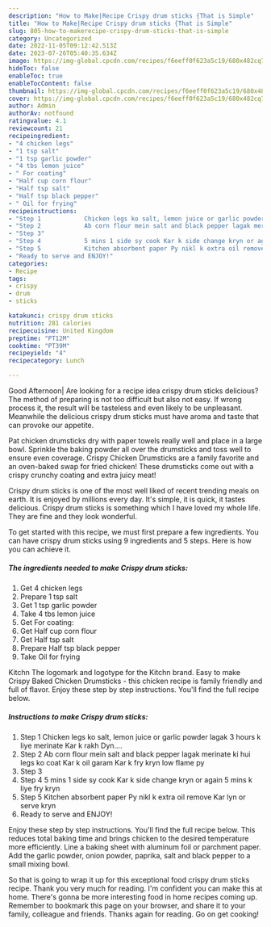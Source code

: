 ```yaml
---
description: "How to Make|Recipe Crispy drum sticks {That is Simple"
title: "How to Make|Recipe Crispy drum sticks {That is Simple"
slug: 805-how-to-makerecipe-crispy-drum-sticks-that-is-simple
category: Uncategorized
date: 2022-11-05T09:12:42.513Z
date: 2023-07-26T05:40:35.634Z
image: https://img-global.cpcdn.com/recipes/f6eeff0f623a5c19/680x482cq70/crispy-drum-sticks-recipe-main-photo.jpg
hideToc: false
enableToc: true
enableTocContent: false
thumbnail: https://img-global.cpcdn.com/recipes/f6eeff0f623a5c19/680x482cq70/crispy-drum-sticks-recipe-main-photo.jpg
cover: https://img-global.cpcdn.com/recipes/f6eeff0f623a5c19/680x482cq70/crispy-drum-sticks-recipe-main-photo.jpg
author: Admin
authorAv: notfound
ratingvalue: 4.1
reviewcount: 21
recipeingredient:
- "4 chicken legs"
- "1 tsp salt"
- "1 tsp garlic powder"
- "4 tbs lemon juice"
- " For coating"
- "Half cup corn flour"
- "Half tsp salt"
- "Half tsp black pepper"
- " Oil for frying"
recipeinstructions:
- "Step 1            Chicken legs ko salt, lemon juice or garlic powder lagak 3 hours k liye merinate Kar k rakh Dyn...."
- "Step 2            Ab corn flour mein salt and black pepper lagak merinate ki hui legs ko coat Kar k oil garam Kar k fry kryn low flame py"
- "Step 3"
- "Step 4            5 mins 1 side sy cook Kar k side change kryn or again 5 mins k liye fry kryn"
- "Step 5            Kitchen absorbent paper Py nikl k extra oil remove Kar lyn or serve kryn"
- "Ready to serve and ENJOY!"
categories:
- Recipe
tags:
- crispy
- drum
- sticks

katakunci: crispy drum sticks 
nutrition: 281 calories
recipecuisine: United Kingdom
preptime: "PT12M"
cooktime: "PT39M"
recipeyield: "4"
recipecategory: Lunch

---
```



Good Afternoon| Are looking for a recipe idea crispy drum sticks delicious? The method of preparing is not too difficult but also not easy. If wrong process it, the result will be tasteless and even likely to be unpleasant. Meanwhile the delicious crispy drum sticks must have aroma and taste that can provoke our appetite.





Pat chicken drumsticks dry with paper towels really well and place in a large bowl. Sprinkle the baking powder all over the drumsticks and toss well to ensure even coverage. Crispy Chicken Drumsticks are a family favorite and an oven-baked swap for fried chicken! These drumsticks come out with a crispy crunchy coating and extra juicy meat!

Crispy drum sticks is one of the most well liked of recent trending meals on earth. It is enjoyed by millions every day. It's simple, it is quick, it tastes delicious. Crispy drum sticks is something which I have loved my whole life. They are fine and they look wonderful.


To get started with this recipe, we must first prepare a few ingredients. You can have crispy drum sticks using 9 ingredients and 5 steps. Here is how you can achieve it.

<!--inarticleads1-->

##### The ingredients needed to make Crispy drum sticks:

1. Get 4 chicken legs
1. Prepare 1 tsp salt
1. Get 1 tsp garlic powder
1. Take 4 tbs lemon juice
1. Get  For coating:
1. Get Half cup corn flour
1. Get Half tsp salt
1. Prepare Half tsp black pepper
1. Take  Oil for frying


Kitchn The logomark and logotype for the Kitchn brand. Easy to make Crispy Baked Chicken Drumsticks - this chicken recipe is family friendly and full of flavor. Enjoy these step by step instructions. You&#39;ll find the full recipe below. 

<!--inarticleads2-->

##### Instructions to make Crispy drum sticks:

1. Step 1            Chicken legs ko salt, lemon juice or garlic powder lagak 3 hours k liye merinate Kar k rakh Dyn....
1. Step 2            Ab corn flour mein salt and black pepper lagak merinate ki hui legs ko coat Kar k oil garam Kar k fry kryn low flame py
1. Step 3
1. Step 4            5 mins 1 side sy cook Kar k side change kryn or again 5 mins k liye fry kryn
1. Step 5            Kitchen absorbent paper Py nikl k extra oil remove Kar lyn or serve kryn
1. Ready to serve and ENJOY!

Enjoy these step by step instructions. You&#39;ll find the full recipe below. This reduces total baking time and brings chicken to the desired temperature more efficiently. Line a baking sheet with aluminum foil or parchment paper. Add the garlic powder, onion powder, paprika, salt and black pepper to a small mixing bowl. 

So that is going to wrap it up for this exceptional food crispy drum sticks recipe. Thank you very much for reading. I'm confident you can make this at home. There's gonna be more interesting food in home recipes coming up. Remember to bookmark this page on your browser, and share it to your family, colleague and friends. Thanks again for reading. Go on get cooking!
